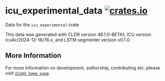 # icu_experimental_data [![crates.io](https://img.shields.io/crates/v/icu_experimental_data)](https://crates.io/crates/icu_experimental_data)

<!-- cargo-rdme start -->

Data for the `icu_experimental` crate

This data was generated with CLDR version 46.1.0-BETA1, ICU version icu4x/2024-12-16/76.x, and
LSTM segmenter version v0.1.0.

<!-- cargo-rdme end -->

## More Information

For more information on development, authorship, contributing etc. please visit [`ICU4X home page`](https://github.com/unicode-org/icu4x).
